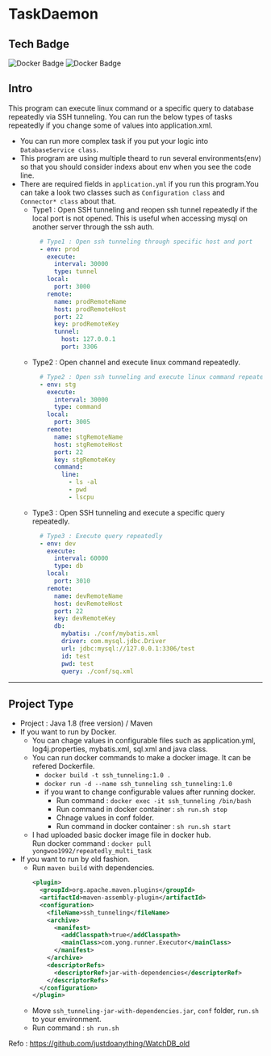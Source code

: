 # TaskDaemon
## Tech Badge
![Docker Badge](https://img.shields.io/badge/JAVA-red?style=for-the-badge&logo=java&logoColor=white)
![Docker Badge](https://img.shields.io/badge/Docker-2CA5E0?style=for-the-badge&logo=docker&logoColor=white)
## Intro
This program can execute linux command or a specific query to database repeatedly via SSH tunneling. 
You can run the below types of tasks repeatedly if you change some of values into application.xml.
  - You can run more complex task if you put your logic into `DatabaseService class`.
  - This program are using multiple theard to run several environments(env) so that you should consider indexs about env when you see the code line.
  - There are required fields in `application.yml` if you run this program.You can take a look two classes such as `Configuration class` and `Connector* class` about that.
    - Type1 : Open SSH tunneling and reopen ssh tunnel repeatedly if the local port is not opened. This is useful when accessing mysql on another server through the ssh auth.
      ```yml
        # Type1 : Open ssh tunneling through specific host and port
        - env: prod
          execute:
            interval: 30000
            type: tunnel 
          local:
            port: 3000
          remote:
            name: prodRemoteName
            host: prodRemoteHost
            port: 22
            key: prodRemoteKey
            tunnel: 
              host: 127.0.0.1
              port: 3306
      ```
    - Type2 : Open channel and execute linux command repeatedly.
      ```yml
        # Type2 : Open ssh tunneling and execute linux command repeatedly
        - env: stg
          execute:
            interval: 30000
            type: command
          local:
            port: 3005
          remote:
            name: stgRemoteName
            host: stgRemoteHost
            port: 22
            key: stgRemoteKey
            command:
              line:
                - ls -al
                - pwd
                - lscpu
      ```
    - Type3 : Open SSH tunneling and execute a specific query repeatedly.
      ```yml
        # Type3 : Execute query repeatedly
        - env: dev
          execute:
            interval: 60000
            type: db
          local:
            port: 3010
          remote:
            name: devRemoteName
            host: devRemoteHost
            port: 22
            key: devRemoteKey
            db: 
              mybatis: ./conf/mybatis.xml
              driver: com.mysql.jdbc.Driver
              url: jdbc:mysql://127.0.0.1:3306/test
              id: test
              pwd: test
              query: ./conf/sq.xml
      ```
---
## Project Type
- Project : Java 1.8 (free version) / Maven
- If you want to run by Docker.
  - You can chage values in configurable files such as application.yml, log4j.properties, mybatis.xml, sql.xml and java class.
  - You can run docker commands to make a docker image.
    It can be refered Dockerfile.
    - `docker build -t ssh_tunneling:1.0 .`
    - `docker run -d --name ssh_tunneling ssh_tunneling:1.0`
    - if you want to change configurable values after running docker.
      - Run command : `docker exec -it ssh_tunneling /bin/bash`
      - Run command in docker container : `sh run.sh stop`
      - Chnage values in conf folder.
      - Run command in docker container : `sh run.sh start`
  - I had uploaded basic docker image file in docker hub.\
    Run docker command : `docker pull yongwoo1992/repeatedly_multi_task`
- If you want to run by old fashion.
  - Run `maven build` with dependencies.
    ```xml
    <plugin>
      <groupId>org.apache.maven.plugins</groupId>
      <artifactId>maven-assembly-plugin</artifactId>
      <configuration>
        <fileName>ssh_tunneling</fileName>
        <archive>
          <manifest>
            <addClasspath>true</addClasspath>
            <mainClass>com.yong.runner.Executor</mainClass>
          </manifest>
        </archive>
        <descriptorRefs>
          <descriptorRef>jar-with-dependencies</descriptorRef>
        </descriptorRefs>
      </configuration>
    </plugin>
    ```
  - Move `ssh_tunneling-jar-with-dependencies.jar`, `conf` folder, `run.sh` to your environment.
  - Run command : `sh run.sh`

Refo : https://github.com/justdoanything/WatchDB_old
